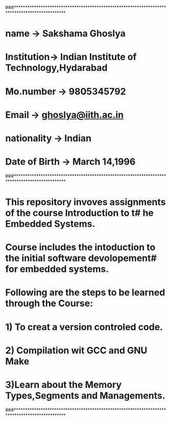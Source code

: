 ###***********************************************************************************************
# name -> Sakshama Ghoslya 
# Institution-> Indian Institute of Technology,Hydarabad
# Mo.number -> 9805345792
# Email    -> ghoslya@iith.ac.in
# nationality -> Indian
# Date of Birth -> March 14,1996
###***********************************************************************************************

# This repository  invoves assignments of the course Introduction to t# he Embedded Systems.
# Course includes the intoduction to the initial software devolopement# for embedded systems.
# Following are the steps to be learned through the Course:
# 1) To creat a version controled code.
# 2) Compilation wit GCC and GNU Make
# 3)Learn about the Memory Types,Segments and Managements.
###***********************************************************************************************
